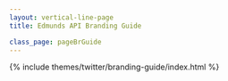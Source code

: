 ```yaml
---
layout: vertical-line-page
title: Edmunds API Branding Guide

class_page: pageBrGuide
---
```


{% include themes/twitter/branding-guide/index.html %}